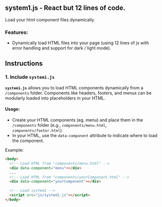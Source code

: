 
## system1.js - React but 12 lines of code.
Load your html component files dynamically.


### Features:
- Dynamically load HTML files into your page (using 12 lines of js with error handling and support for dark / light mode).
  
## Instructions

### 1. Include `system1.js`

**`system1.js`**  allows you to load HTML components dynamically from a `/components` folder.
Components like headers, footers, and menus can be modularly loaded into placeholders in your HTML.

#### Usage:
- Create your HTML components (eg. menu) and place them in the `/components` folder (e.g., `components/menu.html`, `components/footer.html`).
- In your HTML, use the `data-component` attribute to indicate where to load the component.

Example:

```html
<body>
  <!-- Load HTML from "components/menu.html" -->
  <div data-component="menu"></div>
  ...
  <!-- Load HTML from "components/yourComponent.html" -->
  <div data-component="yourComponent"></div>
  
  <!-- Load system1 -->
  <script src="js/system1.js"></script>
</body>
